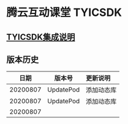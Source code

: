 # 腾云互动课堂 TYICSDK 

## [TYICSDK集成说明](TYICSDK使用说明.md)

## 版本历史

| 日期 | 版本号 |  更新说明 |
|:---------:|:--------:|:-------- |
| 20200807 | UpdatePod | 添加动态库 |
| 20200807 | UpdatePod | 添加动态库 |
| 20200807 |  |  |
